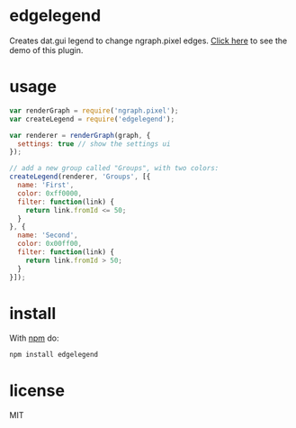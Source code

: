 # edgelegend

Creates dat.gui legend to change ngraph.pixel edges. [Click here](https://anvaka.github.io/ngraph.pixel/demo/edit/index.html)
to see the demo of this plugin.

# usage

``` js
var renderGraph = require('ngraph.pixel');
var createLegend = require('edgelegend');

var renderer = renderGraph(graph, {
  settings: true // show the settings ui
});

// add a new group called "Groups", with two colors:
createLegend(renderer, 'Groups', [{
  name: 'First',
  color: 0xff0000,
  filter: function(link) {
    return link.fromId <= 50;
  }
}, {
  name: 'Second',
  color: 0x00ff00,
  filter: function(link) {
    return link.fromId > 50;
  }
}]);
```


# install

With [npm](https://npmjs.org) do:

```
npm install edgelegend
```

# license

MIT
